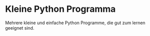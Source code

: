 # Kleine Python Programma

Mehrere kleine und einfache Python Programme, die gut zum lernen geeignet sind.
